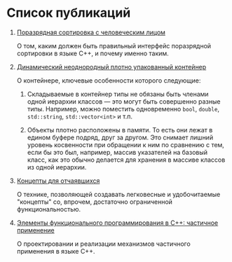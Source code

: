 Список публикаций
=================

1.  [Поразрядная сортировка с человеческим лицом](radix-sort-with-human-face/radix-sort-with-human-face.md)

    О том, каким должен быть правильный интерфейс поразрядной сортировки в языке C++, и почему именно таким.

2.  [Динамический неоднородный плотно упакованный контейнер](dynamic-tuple/dynamic-tuple.md)

    О контейнере, ключевые особенности которого следующие:

    1.  Складываемые в контейнер типы не обязаны быть членами одной иерархии классов — это могут быть совершенно разные типы. Например, можно поместить одновременно `bool`, `double`, `std::string`, `std::vector<int>` и т.п.

    2.  Объекты плотно расположены в памяти. То есть они лежат в едином буфере подряд, друг за другом. Это снимает лишний уровень косвенности при обращении к ним по сравнению с тем, если бы это был, например, массив указателей на базовый класс, как это обычно делается для хранения в массиве классов из одной иерархии.

3.  [Концепты для отчаявшихся](concepts-for-despaired/concepts-for-despaired.md)

    О технике, позволяющей создавать легковесные и удобочитаемые "концепты" со, впрочем, достаточно ограниченной функциональностью.

4.  [Элементы функционального программирования в C++: частичное применение](eofp-partial-application/eofp-partial-application.md)

    О проектировании и реализации механизмов частичного применения в языке C++.
